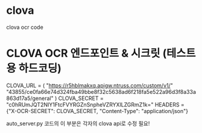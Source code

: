 # clova
clova ocr code



# CLOVA OCR 엔드포인트 & 시크릿 (테스트용 하드코딩)
CLOVA_URL = (
    "https://r5hblmakxq.apigw.ntruss.com/custom/v1/"
    "43855/ce0fa66e74d324fba49bbe8f32c5638ad6f218fa5e522a96d3f8a33a863d17a5/general"
)
CLOVA_SECRET = "c0hRUmJQT2NIY1FtcFVYRGZnSnpheVZRYXlLZGRmZ1k="
HEADERS = {"X-OCR-SECRET": CLOVA_SECRET, "Content-Type": "application/json"}

auto_server.py 코드의 이 부분은 각자의 clova api로 수정 필요!
